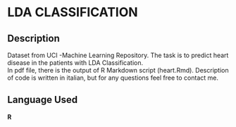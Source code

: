 # LDA CLASSIFICATION
## Description
Dataset from UCI -Machine Learning Repository. The task is to predict heart disease in the patients with LDA Classification.  
In pdf file, there is the output of R Markdown script (heart.Rmd).
Description of code is written in italian, but for any questions feel free to contact me.

## Language Used
**R**
